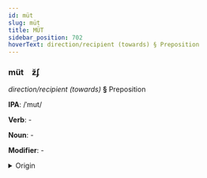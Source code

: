 ```yaml
---
id: müt
slug: müt
title: MÜT
sidebar_position: 702
hoverText: direction/recipient (towards) § Preposition
---
```


### müt&emsp;<span kind="abugida">ƶ̆ʄ</span>

*direction/recipient (towards)* **§** Preposition

**IPA**: /ˈmut/

**Verb**: -

**Noun**: -

**Modifier**: -

<details>
    <summary>Origin</summary>
    Swedish mot /muːt/<br/>
    <em>Germanic Language Family</em>
</details>